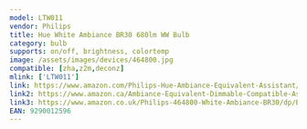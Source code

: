```yaml
---
model: LTW011
vendor: Philips
title: Hue White Ambiance BR30 680lm WW Bulb
category: bulb
supports: on/off, brightness, colortemp
image: /assets/images/devices/464800.jpg
compatible: [zha,z2m,deconz]
mlink: ['LTW011']
link: https://www.amazon.com/Philips-Hue-Ambiance-Equivalent-Assistant/dp/B01KJYSOHC
link2: https://www.amazon.ca/Ambiance-Equivalent-Dimmable-Compatible-Assistant/dp/B01KJYSOHC
link3: https://www.amazon.co.uk/Philips-464800-White-Ambiance-BR30/dp/B01KJYSOHC
EAN: 9290012596
---
```

